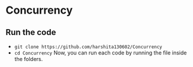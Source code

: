 # Concurrency

## Run the code
* `git clone https://github.com/harshita130602/Concurrency`
* `cd Concurrency`
Now, you can run each code by running the file inside the folders.
